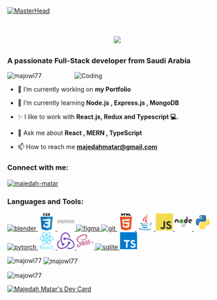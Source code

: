 [![MasterHead](https://drive.google.com/uc?id=1XDA8Onw4viEy3vmce4GBoovte0yBk80H)](https://drive.google.com/file/d/1XDA8Onw4viEy3vmce4GBoovte0yBk80H/view?usp=sharing)

<h1 align="center">
    <img src="https://readme-typing-svg.herokuapp.com/?font=Fira+Code&size=35&center=true&vCenter=true&width=500&color=85C07C&height=70&duration=4000&lines=Hi+There!+👋;+I'm+Majedah+Matar!;" />
</h1>
<h3 align="left">A passionate Full-Stack developer from Saudi Arabia</h3>
<img align="right" alt="Coding" width="350" src="https://cdn.dribbble.com/users/330915/screenshots/3587000/media/343cb53c87e313181d99248d3071bc77.gif" >


<p align="left"> <img src="https://komarev.com/ghpvc/?username=majowl77&label=Profile%20views&lableColor=85C07C&color=85C07C&style=for-the-badge" alt="majowl77" /> </p>

- 🔭 I’m currently working on **my Portfolio**

- 🌱 I’m currently learning **Node.js , Express.js , MongoDB**

- ✨ I like to work with **React.js, Redux and Typescript 💻.**

- 💬 Ask me about **React , MERN , TypeScript**

- 📫 How to reach me **majedahmatar@gmail.com**

<h3 align="left">Connect with me:</h3>
<p align="left">
<a href="https://linkedin.com/in/majedah-matar" target="blank"><img align="center" src="https://raw.githubusercontent.com/rahuldkjain/github-profile-readme-generator/master/src/images/icons/Social/linked-in-alt.svg" alt="majedah-matar" height="30" width="40" /></a>
</p>

<h3 align="left">Languages and Tools:</h3>
<p align="left"> <a href="https://www.blender.org/" target="_blank" rel="noreferrer"> <img src="https://download.blender.org/branding/community/blender_community_badge_white.svg" alt="blender" width="40" height="40"/> </a> <a href="https://www.w3schools.com/css/" target="_blank" rel="noreferrer"> <img src="https://raw.githubusercontent.com/devicons/devicon/master/icons/css3/css3-original-wordmark.svg" alt="css3" width="40" height="40"/> </a> <a href="https://expressjs.com" target="_blank" rel="noreferrer"> <img src="https://raw.githubusercontent.com/devicons/devicon/master/icons/express/express-original-wordmark.svg" alt="express" width="40" height="40"/> </a> <a href="https://www.figma.com/" target="_blank" rel="noreferrer"> <img src="https://www.vectorlogo.zone/logos/figma/figma-icon.svg" alt="figma" width="40" height="40"/> </a> <a href="https://git-scm.com/" target="_blank" rel="noreferrer"> <img src="https://www.vectorlogo.zone/logos/git-scm/git-scm-icon.svg" alt="git" width="40" height="40"/> </a> <a href="https://www.w3.org/html/" target="_blank" rel="noreferrer"> <img src="https://raw.githubusercontent.com/devicons/devicon/master/icons/html5/html5-original-wordmark.svg" alt="html5" width="40" height="40"/> </a> <a href="https://www.java.com" target="_blank" rel="noreferrer"> <img src="https://raw.githubusercontent.com/devicons/devicon/master/icons/java/java-original.svg" alt="java" width="40" height="40"/> </a> <a href="https://developer.mozilla.org/en-US/docs/Web/JavaScript" target="_blank" rel="noreferrer"> <img src="https://raw.githubusercontent.com/devicons/devicon/master/icons/javascript/javascript-original.svg" alt="javascript" width="40" height="40"/> </a> <a href="https://nodejs.org" target="_blank" rel="noreferrer"> <img src="https://raw.githubusercontent.com/devicons/devicon/master/icons/nodejs/nodejs-original-wordmark.svg" alt="nodejs" width="40" height="40"/> </a> <a href="https://www.python.org" target="_blank" rel="noreferrer"> <img src="https://raw.githubusercontent.com/devicons/devicon/master/icons/python/python-original.svg" alt="python" width="40" height="40"/> </a> <a href="https://pytorch.org/" target="_blank" rel="noreferrer"> <img src="https://www.vectorlogo.zone/logos/pytorch/pytorch-icon.svg" alt="pytorch" width="40" height="40"/> </a> <a href="https://reactjs.org/" target="_blank" rel="noreferrer"> <img src="https://raw.githubusercontent.com/devicons/devicon/master/icons/react/react-original-wordmark.svg" alt="react" width="40" height="40"/> </a> <a href="https://redux.js.org" target="_blank" rel="noreferrer"> <img src="https://raw.githubusercontent.com/devicons/devicon/master/icons/redux/redux-original.svg" alt="redux" width="40" height="40"/> </a> <a href="https://sass-lang.com" target="_blank" rel="noreferrer"> <img src="https://raw.githubusercontent.com/devicons/devicon/master/icons/sass/sass-original.svg" alt="sass" width="40" height="40"/> </a> <a href="https://www.sqlite.org/" target="_blank" rel="noreferrer"> <img src="https://www.vectorlogo.zone/logos/sqlite/sqlite-icon.svg" alt="sqlite" width="40" height="40"/> </a> <a href="https://www.typescriptlang.org/" target="_blank" rel="noreferrer"> <img src="https://raw.githubusercontent.com/devicons/devicon/master/icons/typescript/typescript-original.svg" alt="typescript" width="40" height="40"/> </a> </p>

<p><img align="left" src="https://github-readme-stats.vercel.app/api/top-langs?username=majowl77&show_icons=true&locale=en&layout=compact" alt="majowl77" /></p>

<p>&nbsp;<img align="center" src="https://github-readme-stats.vercel.app/api?username=majowl77&show_icons=true&locale=en" alt="majowl77" /></p>

<p><img align="center" src="https://github-readme-streak-stats.herokuapp.com/?user=majowl77&" alt="majowl77" /></p>

<p> <a href="https://app.daily.dev/majedahmatar"><img src="https://api.daily.dev/devcards/48be5c886162473e8c70f76e888fbc58.png?r=u5j" width="400" alt="Majedah Matar's Dev Card"/></a>
</p>

